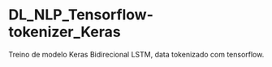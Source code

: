 # DL_NLP_Tensorflow-tokenizer_Keras
Treino de modelo Keras Bidirecional LSTM, data tokenizado com tensorflow.
